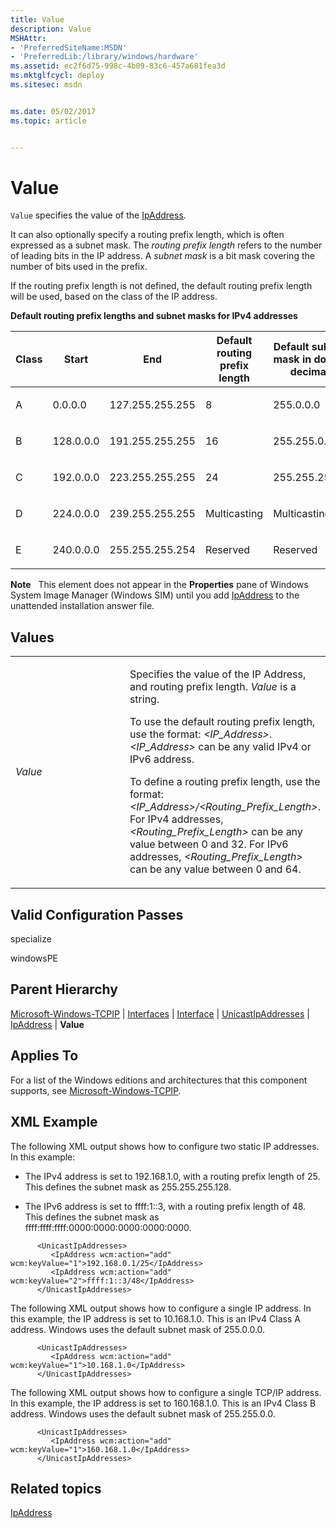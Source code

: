 ```yaml
---
title: Value
description: Value
MSHAttr:
- 'PreferredSiteName:MSDN'
- 'PreferredLib:/library/windows/hardware'
ms.assetid: ec2f6d75-998c-4b09-83c6-457a681fea3d
ms.mktglfcycl: deploy
ms.sitesec: msdn


ms.date: 05/02/2017
ms.topic: article


---
```


# Value


`Value` specifies the value of the [IpAddress](microsoft-windows-tcpip-interfaces-interface-unicastipaddresses-ipaddress.md).

It can also optionally specify a routing prefix length, which is often expressed as a subnet mask. The *routing prefix length* refers to the number of leading bits in the IP address. A *subnet mask* is a bit mask covering the number of bits used in the prefix.

If the routing prefix length is not defined, the default routing prefix length will be used, based on the class of the IP address.

**Default routing prefix lengths and subnet masks for IPv4 addresses**

<table>
<colgroup>
<col width="20%" />
<col width="20%" />
<col width="20%" />
<col width="20%" />
<col width="20%" />
</colgroup>
<thead>
<tr class="header">
<th>Class</th>
<th>Start</th>
<th>End</th>
<th>Default routing prefix length</th>
<th>Default subnet mask in dotted decimal</th>
</tr>
</thead>
<tbody>
<tr class="odd">
<td><p>A</p></td>
<td><p>0.0.0.0</p></td>
<td><p>127.255.255.255</p></td>
<td><p>8</p></td>
<td><p>255.0.0.0</p></td>
</tr>
<tr class="even">
<td><p>B</p></td>
<td><p>128.0.0.0</p></td>
<td><p>191.255.255.255</p></td>
<td><p>16</p></td>
<td><p>255.255.0.0</p></td>
</tr>
<tr class="odd">
<td><p>C</p></td>
<td><p>192.0.0.0</p></td>
<td><p>223.255.255.255</p></td>
<td><p>24</p></td>
<td><p>255.255.255.0</p></td>
</tr>
<tr class="even">
<td><p>D</p></td>
<td><p>224.0.0.0</p></td>
<td><p>239.255.255.255</p></td>
<td><p>Multicasting</p></td>
<td><p>Multicasting</p></td>
</tr>
<tr class="odd">
<td><p>E</p></td>
<td><p>240.0.0.0</p></td>
<td><p>255.255.255.254</p></td>
<td><p>Reserved</p></td>
<td><p>Reserved</p></td>
</tr>
</tbody>
</table>

 

**Note**  
This element does not appear in the **Properties** pane of Windows System Image Manager (Windows SIM) until you add [IpAddress](microsoft-windows-tcpip-interfaces-interface-unicastipaddresses-ipaddress.md) to the unattended installation answer file.

 

## Values


<table>
<colgroup>
<col width="50%" />
<col width="50%" />
</colgroup>
<tbody>
<tr class="odd">
<td><p><em>Value</em></p></td>
<td><p>Specifies the value of the IP Address, and routing prefix length. <em>Value</em> is a string.</p>
<p>To use the default routing prefix length, use the format: <em>&lt;IP_Address&gt;</em>. <em>&lt;IP_Address&gt;</em> can be any valid IPv4 or IPv6 address.</p>
<p>To define a routing prefix length, use the format: <em>&lt;IP_Address&gt;/&lt;Routing_Prefix_Length&gt;</em>. For IPv4 addresses, <em>&lt;Routing_Prefix_Length&gt;</em> can be any value between 0 and 32. For IPv6 addresses, <em>&lt;Routing_Prefix_Length&gt;</em> can be any value between 0 and 64.</p></td>
</tr>
</tbody>
</table>

 

## Valid Configuration Passes


specialize

windowsPE

## Parent Hierarchy


[Microsoft-Windows-TCPIP](microsoft-windows-tcpip.md) | [Interfaces](microsoft-windows-tcpip-interfaces.md) | [Interface](microsoft-windows-tcpip-interfaces-interface.md) | [UnicastIpAddresses](microsoft-windows-tcpip-interfaces-interface-unicastipaddresses.md) | [IpAddress](microsoft-windows-tcpip-interfaces-interface-unicastipaddresses-ipaddress.md) | **Value**

## Applies To


For a list of the Windows editions and architectures that this component supports, see [Microsoft-Windows-TCPIP](microsoft-windows-tcpip.md).

## XML Example


The following XML output shows how to configure two static IP addresses. In this example:

-   The IPv4 address is set to 192.168.1.0, with a routing prefix length of 25. This defines the subnet mask as 255.255.255.128.

-   The IPv6 address is set to ffff:1::3, with a routing prefix length of 48. This defines the subnet mask as ffff:ffff:ffff:0000:0000:0000:0000:0000.

```
      <UnicastIpAddresses>
         <IpAddress wcm:action="add" wcm:keyValue="1">192.168.0.1/25</IpAddress> 
         <IpAddress wcm:action="add" wcm:keyValue="2">ffff:1::3/48</IpAddress> 
      </UnicastIpAddresses>
```

The following XML output shows how to configure a single IP address. In this example, the IP address is set to 10.168.1.0. This is an IPv4 Class A address. Windows uses the default subnet mask of 255.0.0.0.

```
      <UnicastIpAddresses>
         <IpAddress wcm:action="add" wcm:keyValue="1">10.168.1.0</IpAddress> 
      </UnicastIpAddresses>
```

The following XML output shows how to configure a single TCP/IP address. In this example, the IP address is set to 160.168.1.0. This is an IPv4 Class B address. Windows uses the default subnet mask of 255.255.0.0.

```
      <UnicastIpAddresses>
         <IpAddress wcm:action="add" wcm:keyValue="1">160.168.1.0</IpAddress> 
      </UnicastIpAddresses>
```

## Related topics


[IpAddress](microsoft-windows-tcpip-interfaces-interface-unicastipaddresses-ipaddress.md)

 

 







